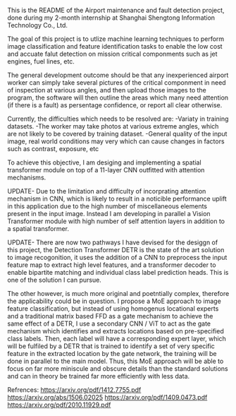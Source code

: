 This is the README of the Airport maintenance and fault detection project, done during my 2-month internship at Shanghai Shengtong Information Technology Co., Ltd.

The goal of this project is to utlize machine learning techniques to perform image classification and feature identification tasks to enable the low cost and accuate falut detection 
on mission critical componments such as jet engines, fuel lines, etc.

The general development outcome should be that any inexperienced airport worker can simply take several pictures of the critical componment in need of inspection at various angles,
and then upload those images to the program, the software will then outline the areas which many need attention (if there is a fault) as persentage confidence, or report all clear otherwise.

Currently, the difficulties which needs to be resolved are:
  -Variaty in training datasets.
  -The worker may take photos at various extreme angles, which are not likely to be covered by training dataset.
  -General quality of the input image, real world conditions may very which can cause changes in factors such as contrast, exposure, etc

To achieve this objective, I am desiging and implementing a spatial transformer module on top of a 11-layer CNN outfitted with attention mechanisms. 

UPDATE- Due to the limitation and difficulty of incorprating attention mechanism in CNN, which is likely to result in a noticible performance
uplift in this application due to the high number of miscellaneous elements present in the input image. Instead I am developing in parallel a Vision Transformer module with high number of self attention layers in addition to a spatial transformer. 

UPDATE- There are now two pathways I have devised for the desiggn of this project, the Detection Transformer DETR is the state of the art solution to image recogonition, it uses the addition of a CNN to preprocess the input feature map to extract high level features, and a transformer decoder to enable bipartite matching and individual class label prediction heads. This is one of the solution I can pursue. 

The other however, is much more original and poetntially complex, therefore the applicability could be in question. I propose a MoE approach to image feature classification, but instead of using homogenus locational experts and a traditional matrix based FFD as a gate mechanism to achieve the same effect of a DETR, I use a secondary CNN / ViT to act as the gate mechanism which identifies and extracts locations based on pre-specified class labels. Then, each label will have a corresponding expert layer, which will be fulfiled by a DETR that is trained to identify a set of very specific feature in the extracted location by the gate network, the training will be done in parallel to the main model. Thus, this MoE approach will be able to focus on far more miniscule and obscure details than the standard solutions and can in theory be trained far more efficiently with less data.  


Refrences:
https://arxiv.org/pdf/1412.7755.pdf
https://arxiv.org/abs/1506.02025
https://arxiv.org/pdf/1409.0473.pdf
https://arxiv.org/pdf/2010.11929.pdf
